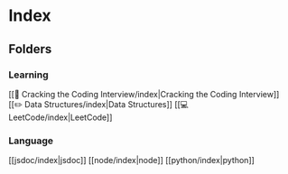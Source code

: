 # Index
## Folders
### Learning
[[📕 Cracking the Coding Interview/index|Cracking the Coding Interview]]
[[✏️ Data Structures/index|Data Structures]]
[[💻 LeetCode/index|LeetCode]]

### Language
[[jsdoc/index|jsdoc]]
[[node/index|node]]
[[python/index|python]]
